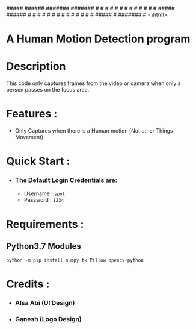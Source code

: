  <html> #####  ######  ####### ####### 
 #     # #     # #     #    #    
 #       #     # #     #    #    
  #####  ######  #     #    #    
       # #       #     #    #    
 #     # #       #     #    #    
  #####  #       #######    #    
  <\html>

# A Human Motion Detection program

# Description
   This code only captures frames from the video or camera
   when only a person passes on the focus area.


# Features :
   - Only Captures when there is a Human motion (Not other Things Movement)


# Quick Start :
   - ### The Default Login Credentials are:
      - Username : ```spot```
      - Password : ```1234```


# Requirements :
   ## Python3.7 Modules
```
python -m pip install numpy tk Pillow opencv-python
```


# Credits :
   - ### Alsa Abi (UI Design)
   - ### Ganesh (Logo Design)
